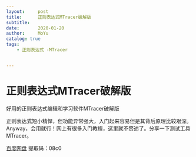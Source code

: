 ```yaml
---
layout:     post
title:      正则表达式MTracer破解版
subtitle:   
date:       2020-01-20
author:     MoYu
catalog: true
tags:
    - 正则表达式 -MTracer


---
```


<!-- MarkdownTOC -->

# 正则表达式MTracer破解版

好用的正则表达式编辑和学习软件MTracer破解版

正则表达式短小精悍，但功能异常强大，入门起来容易但是其背后原理比较艰深。Anyway，会用就行！网上有很多入门教程，这里就不赘述了。分享一下测试工具MTracer。













[百度网盘](https://pan.baidu.com/s/1ukty5WHEFcmxOwCfNZFkgw )
提取码：08c0

